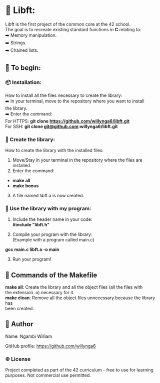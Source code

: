 #  📕  Libft:  

Libft is the first project of the common core at the 42 school.  
The goal is to recreate existing standard functions in **C** relating to:  
➡️  Memory manipulation.  
➡️  Strings.  
➡️  Chained lists.  

##  🚀  To begin:

### 📦  Installation:

How to install all the files necessary to create the library:  
➡️  In your terminal, move to the repository where you want to install  
the library.  
➡️  Enter the command:  
    For HTTPS:  **git clone https://github.com/willynga6/libft.git**  
    For SSH:    **git clone git@github.com:willynga6/libft.git**

###  📁  Create the library:

How to create the library with the installed files:  

1)  Move/Stay in your terminal in the repository where the files are  
installed.  
2)  Enter the command:  
-  **make all**  
-  **make bonus**  
3)  A file named libft.a is now created.

###  🧠  Use the library with my program:

1)  Include the header name in your code:  
**#include "libft.h"**

2)  Compile your program with the library:  
(Example with a program called main.c)  

**gcc main.c libft.a -o main**

3)  Run your program!

##  🎸  Commands of the Makefile

**make all**: Create the library and all the object files (all the files with  
the extension .o) necessary for it.  
**make clean**: Remove all the object files unnecessary because the library has  
been created.

##  📛  Author

Name:           Ngambi William  

GitHub profile:  https://github.com/willynga6  

###  ©️  License

Project completed as part of the 42 curriculum - free to use for learning
purposes.
Not commercial use permitted.
